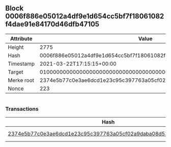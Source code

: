## Block 0006f886e05012a4df9e1d654cc5bf7f18061082f4dae91e84170d46dfb47105

Attribute | Value
--- | ---
Height | 2775
Hash | 0006f886e05012a4df9e1d654cc5bf7f18061082f4dae91e84170d46dfb47105
Timestamp | 2021-03-22T17:15:15+00:00
Target | 0100000000000000000000000000000000000000000000000000000000000000
Merke root | 2374e5b77c0e3ae6dcd1e23c95c397763a05cf02a9daba08d5328a93f7183e5e
Nonce | 223

```

```

### Transactions

Hash | Amount
--- | ---
[2374e5b77c0e3ae6dcd1e23c95c397763a05cf02a9daba08d5328a93f7183e5e](2374e5b77c0e3ae6dcd1e23c95c397763a05cf02a9daba08d5328a93f7183e5e.md) | 10.00000000 SKEPTI 
